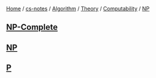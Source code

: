 [Home](https://mengxianbin.github.io) /
[cs-notes](https://mengxianbin.github.io/cs-notes/site) /
[Algorithm](https://mengxianbin.github.io/cs-notes/site/Algorithm) /
[Theory](https://mengxianbin.github.io/cs-notes/site/Algorithm/Theory) /
[Computability](https://mengxianbin.github.io/cs-notes/site/Algorithm/Theory/Computability) /
[NP](https://mengxianbin.github.io/cs-notes/site/Algorithm/Theory/Computability/NP)

## [NP-Complete](https://mengxianbin.github.io/cs-notes/site/Algorithm/Theory/Computability/NP/NP-Complete/)

## [NP](https://mengxianbin.github.io/cs-notes/site/Algorithm/Theory/Computability/NP/NP)

## [P](https://mengxianbin.github.io/cs-notes/site/Algorithm/Theory/Computability/NP/P/)
